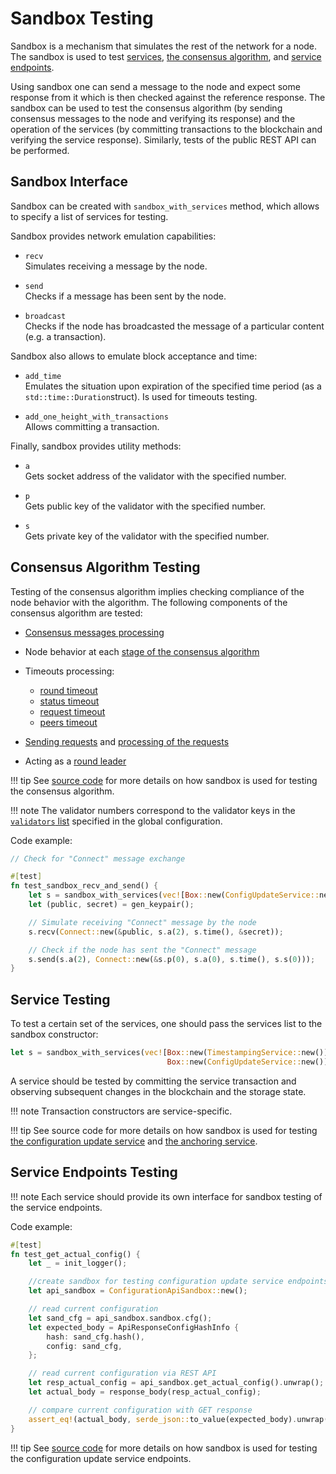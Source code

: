 # Sandbox Testing

Sandbox is a mechanism that simulates the rest of the network for a node.
The sandbox is used to test [services](../architecture/services.md),
[the consensus algorithm](consensus/specification.md),
and [service endpoints](../glossary.md#service-endpoint).

Using sandbox one can send a message to the node and expect some response from it
which is then checked against the reference response. The sandbox can be used to
test the consensus algorithm (by sending consensus messages to the node and
verifying its response) and the operation of the services (by committing
transactions to the blockchain and verifying the service response). Similarly,
tests of the public REST API can be performed.

## Sandbox Interface

Sandbox can be created with `sandbox_with_services` method, which allows to
specify a list of services for testing.

Sandbox provides network emulation capabilities:

- `recv`  
  Simulates receiving a message by the node.

- `send`  
  Checks if a message has been sent by the node.

- `broadcast`  
  Checks if the node has broadcasted the message of a particular content
  (e.g. a transaction).

Sandbox also allows to emulate block acceptance and time:

- `add_time`  
  Emulates the situation upon expiration of the specified time period (as a
  `std::time::Duration`struct). Is used for timeouts testing.

- `add_one_height_with_transactions`  
  Allows committing a transaction.

Finally, sandbox provides utility methods:

- `a`  
  Gets socket address of the validator with the specified number.

- `p`  
  Gets public key of the validator with the specified number.

- `s`  
  Gets private key of the validator with the specified number.

## Consensus Algorithm Testing

Testing of the consensus algorithm implies checking compliance of the node
behavior with the algorithm. The following components of the consensus
algorithm are tested:

- [Consensus messages processing](consensus/specification.md#message-processing)
- Node behavior at each [stage of the consensus algorithm](consensus/specification.md#consensus-algorithm-stages)
- Timeouts processing:

    - [round timeout](consensus/specification.md#round-timeout-processing)
    - [status timeout](consensus/specification.md#status-timeout-processing)
    - [request timeout](consensus/requests.md#request-timeout)
    - [peers timeout](consensus/requests.md#peers-timeout)

- [Sending requests](consensus/requests.md#sending-requests) and
  [processing of the requests](consensus/requests.md#requests-processing)

- Acting as a [round leader](../architecture/consensus.md#strawman-version)

!!! tip
    See [source code](https://github.com/exonum/exonum-core/blob/master/sandbox/tests/consensus.rs)
    for more details on how sandbox is used for testing the consensus algorithm.

!!! note
    The validator numbers correspond to the validator keys in the
    [`validators` list](../architecture/configuration.md#genesis) specified in
    the global configuration.

Code example:

```rust
// Check for "Connect" message exchange

#[test]
fn test_sandbox_recv_and_send() {
    let s = sandbox_with_services(vec![Box::new(ConfigUpdateService::new())]);
    let (public, secret) = gen_keypair();

    // Simulate receiving "Connect" message by the node
    s.recv(Connect::new(&public, s.a(2), s.time(), &secret));

    // Check if the node has sent the "Connect" message
    s.send(s.a(2), Connect::new(&s.p(0), s.a(0), s.time(), s.s(0)));
}
```

## Service Testing

To test a certain set of the services, one should pass the services list to the
sandbox constructor:

```rust
let s = sandbox_with_services(vec![Box::new(TimestampingService::new()),
                                   Box::new(ConfigUpdateService::new())]);
```

A service should be tested by committing the service transaction and observing
subsequent changes in the blockchain and the storage state.

!!! note
    Transaction constructors are service-specific.

!!! tip
    See source code for more details on how sandbox is used for testing
    [the configuration update service](https://github.com/exonum/exonum-configuration/blob/master/sandbox_tests/src/lib.rs)
    and [the anchoring service](https://github.com/exonum/exonum-btc-anchoring/tree/master/sandbox_tests/tests).

## Service Endpoints Testing

!!! note
    Each service should provide its own interface for sandbox testing of the
    service endpoints.

Code example:

```rust
#[test]
fn test_get_actual_config() {
    let _ = init_logger();

    //create sandbox for testing configuration update service endpoints
    let api_sandbox = ConfigurationApiSandbox::new();

    // read current configuration
    let sand_cfg = api_sandbox.sandbox.cfg();
    let expected_body = ApiResponseConfigHashInfo {
        hash: sand_cfg.hash(),
        config: sand_cfg,
    };

    // read current configuration via REST API
    let resp_actual_config = api_sandbox.get_actual_config().unwrap();
    let actual_body = response_body(resp_actual_config);

    // compare current configuration with GET response
    assert_eq!(actual_body, serde_json::to_value(expected_body).unwrap());
}
```

!!! tip
    See [source code](https://github.com/exonum/exonum-configuration/blob/master/sandbox_tests/src/api_tests.rs)
    for more details on how sandbox is used for testing the configuration update
    service endpoints.
